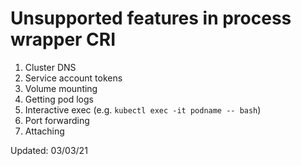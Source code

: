 # Unsupported features in process wrapper CRI
1. Cluster DNS
2. Service account tokens
3. Volume mounting
4. Getting pod logs
5. Interactive exec (e.g. `kubectl exec -it podname -- bash`)
6. Port forwarding
7. Attaching

Updated: 03/03/21
